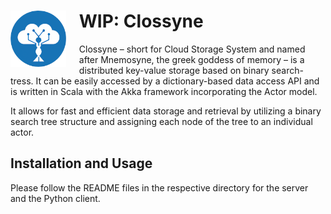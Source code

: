 <h1>
<img align="left" height="90" style="margin: 0 21px 12px 0;" src="https://github.com/chrisonntag/clossyne/raw/main/clossyne/docs/clossyne_small.png"> WIP: Clossyne
</h1>

Clossyne – short for Cloud Storage System and named after Mnemosyne, the greek goddess 
of memory – is a distributed key-value storage based on binary search-tress. 
It can be easily accessed by a dictionary-based data access API and is written in Scala with the Akka framework 
incorporating the Actor model.

It allows for fast and efficient data storage and retrieval by utilizing a binary search tree structure and 
assigning each node of the tree to an individual actor.

## Installation and Usage
Please follow the README files in the respective directory for the server and the Python client.
